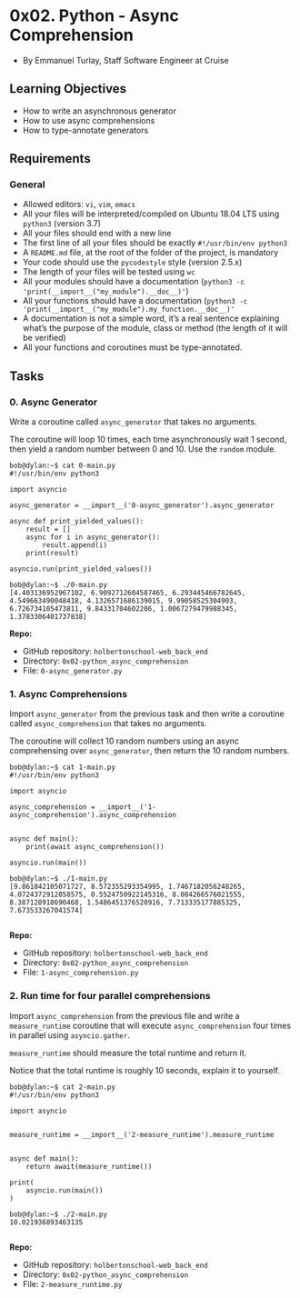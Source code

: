 # 0x02. Python - Async Comprehension

-   By Emmanuel Turlay, Staff Software Engineer at Cruise


## Learning Objectives

-   How to write an asynchronous generator
-   How to use async comprehensions
-   How to type-annotate generators

## Requirements

### General

-   Allowed editors:  `vi`,  `vim`,  `emacs`
-   All your files will be interpreted/compiled on Ubuntu 18.04 LTS using  `python3`  (version 3.7)
-   All your files should end with a new line
-   The first line of all your files should be exactly  `#!/usr/bin/env python3`
-   A  `README.md`  file, at the root of the folder of the project, is mandatory
-   Your code should use the  `pycodestyle`  style (version 2.5.x)
-   The length of your files will be tested using  `wc`
-   All your modules should have a documentation (`python3 -c 'print(__import__("my_module").__doc__)'`)
-   All your functions should have a documentation (`python3 -c 'print(__import__("my_module").my_function.__doc__)'`
-   A documentation is not a simple word, it’s a real sentence explaining what’s the purpose of the module, class or method (the length of it will be verified)
-   All your functions and coroutines must be type-annotated.

## Tasks

### 0. Async Generator

Write a coroutine called  `async_generator`  that takes no arguments.

The coroutine will loop 10 times, each time asynchronously wait 1 second, then yield a random number between 0 and 10. Use the  `random`  module.

```
bob@dylan:~$ cat 0-main.py
#!/usr/bin/env python3

import asyncio

async_generator = __import__('0-async_generator').async_generator

async def print_yielded_values():
    result = []
    async for i in async_generator():
        result.append(i)
    print(result)

asyncio.run(print_yielded_values())

bob@dylan:~$ ./0-main.py
[4.403136952967102, 6.9092712604587465, 6.293445466782645, 4.549663490048418, 4.1326571686139015, 9.99058525304903, 6.726734105473811, 9.84331704602206, 1.0067279479988345, 1.3783306401737838]

```

**Repo:**

-   GitHub repository:  `holbertonschool-web_back_end`
-   Directory:  `0x02-python_async_comprehension`
-   File:  `0-async_generator.py`


### 1. Async Comprehensions


Import  `async_generator`  from the previous task and then write a coroutine called  `async_comprehension`  that takes no arguments.

The coroutine will collect 10 random numbers using an async comprehensing over  `async_generator`, then return the 10 random numbers.

```
bob@dylan:~$ cat 1-main.py
#!/usr/bin/env python3

import asyncio

async_comprehension = __import__('1-async_comprehension').async_comprehension


async def main():
    print(await async_comprehension())

asyncio.run(main())

bob@dylan:~$ ./1-main.py
[9.861842105071727, 8.572355293354995, 1.7467182056248265, 4.0724372912858575, 0.5524750922145316, 8.084266576021555, 8.387128918690468, 1.5486451376520916, 7.713335177885325, 7.673533267041574]


```

**Repo:**

-   GitHub repository:  `holbertonschool-web_back_end`
-   Directory:  `0x02-python_async_comprehension`
-   File:  `1-async_comprehension.py`


### 2. Run time for four parallel comprehensions


Import  `async_comprehension`  from the previous file and write a  `measure_runtime`  coroutine that will execute  `async_comprehension`  four times in parallel using  `asyncio.gather`.

`measure_runtime`  should measure the total runtime and return it.

Notice that the total runtime is roughly 10 seconds, explain it to yourself.

```
bob@dylan:~$ cat 2-main.py
#!/usr/bin/env python3

import asyncio


measure_runtime = __import__('2-measure_runtime').measure_runtime


async def main():
    return await(measure_runtime())

print(
    asyncio.run(main())
)

bob@dylan:~$ ./2-main.py
10.021936893463135


```

**Repo:**

-   GitHub repository:  `holbertonschool-web_back_end`
-   Directory:  `0x02-python_async_comprehension`
-   File:  `2-measure_runtime.py`